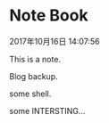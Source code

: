 # Note Book

2017年10月16日 14:07:56

This is a note.  

Blog backup.  

some shell.  

some INTERSTING...
